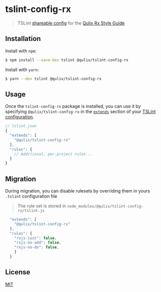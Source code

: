 # tslint-config-rx

> TSLint [shareable config](https://palantir.github.io/tslint/2016/03/31/sharable-configurations-rules.html) for the [Qulix Rx Style Guide](https://github.com/Qulix/frontend-linter-configs/blob/master/packages/tslint-config-rx/STYLEGUIDE.md)

## Installation

Install with `npm`:
```sh
$ npm install --save-dev tslint @qulix/tslint-config-rx
```

Install with `yarn`:
```sh
$ yarn --dev tslint @qulix/tslint-config-rx
```

## Usage

Once the `tslint-config-rx` package is installed, you can use it by specifying `@qulix/tslint-config-rx` in the [`extends`](https://palantir.github.io/tslint/usage/configuration/) section of your [TSLint configuration](https://palantir.github.io/tslint/rules/).

```js
// tslint.json
{
  "extends": [
    "@qulix/tslint-config-rx"
  ],
  "rules": {
    // Additional, per-project rules...
  }
}
```

## Migration

During migration, you can disable rulesets by overriding them in yours `.tslint` configuration file

> The rule set is stored in `node_modules/@qulix/tslint-config-rx/tslint.js`

```js
  "extends": [
    "@qulix/tslint-config-rx"
  ],
  "rules": {
    "rxjs-just": false,
    "rxjs-no-add": false,
    "rxjs-no-do": false,
    ]
  }
```

## License

[MIT](./LICENSE.md)

